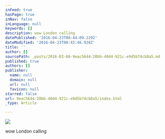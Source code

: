 ```yaml
---
inFeed: true
hasPage: true
inNav: false
inLanguage: null
keywords: []
description: wow London calling
datePublished: '2016-04-23T08:44:09.229Z'
dateModified: '2016-04-23T08:43:46.928Z'
title: ''
author: []
sourcePath: _posts/2016-03-08-9eac5644-20bb-40d4-921c-e9d5b74cb8a5.md
published: true
authors: []
publisher:
  name: null
  domain: null
  url: null
  favicon: null
starred: false
url: 9eac5644-20bb-40d4-921c-e9d5b74cb8a5/index.html
_type: Article

---
```

![](https://the-grid-user-content.s3-us-west-2.amazonaws.com/43cb9ac3-22df-4c04-802f-63a1493196dd.jpg)

wow London calling